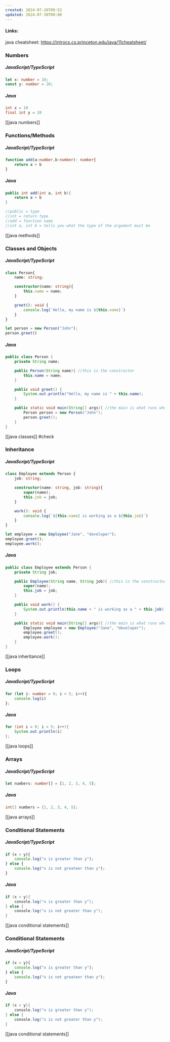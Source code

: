 ```yaml
---
created: 2024-07-26T09:52
updated: 2024-07-30T09:08
---
```

#### Links: 
java cheatsheet: https://introcs.cs.princeton.edu/java/11cheatsheet/


### Numbers
##### JavaScript/TypeScript
```TypeScript
let x: number = 10;
const y: number = 20; 
```

##### Java 
```Java
int x = 10
final int y = 20
```
[[java numbers]] 
### Functions/Methods
##### JavaScript/TypeScript
```TypeScript
function add(a:number,b:number): number{
	return a + b
} 
```

##### Java 
```Java
public int add(int a, int b){
	return a + b
}

//public = type
//int = return type 
//add = function name
//int a, int b = tells you what the type of the argument must be 
```
[[java methods]]

### Classes and Objects
##### JavaScript/TypeScript
```TypeScript
class Person{
	name: string;

	constructor(name: string){
		this.name = name;
	}

	greet(): void {
		console.log(`Hello, my name is ${this.name}`)
	}
}

let person = new Person("John");
person.greet()
```

##### Java 
```Java
public class Person {
	private String name;

	public Person(String name){ //this is the constructor
		this.name = name;
	}

	public void greet() {
		System.out.println("Hello, my name is " + this.name);
	}

	public static void main(String[] args){ //the main is what runs when the program is called
		Person person = new Person("John");
		person.greet();
	}
}
```
[[java classes]] #check

### Inheritance
##### JavaScript/TypeScript
```TypeScript
class Employee extends Person {
	job: string;

	constructor(name: string, job: string){
		super(name);
		this.job = job;
	}

	work(): void {
		console.log(`${this.name} is working as a ${this.job}`)
	}
}

let employee = new Employee("Jane", "developer");
employee.greet();
employee.work(); 
```

##### Java 
```Java
public class Employee extends Person {
	private String job;

	public Employee(String name, String job){ //this is the constructor
		super(name);
		this.job = job; 
	}

	public void work() {
		System.out.println(this.name + " is working as a " + this.job);
	}

	public static void main(String[] args){ //the main is what runs when the program is called
		Employee employee = new Employee("Jane", "developer");
		employee.greet();
		employee.work();
	}
}
```
[[java inheritance]]

### Loops
##### JavaScript/TypeScript
```TypeScript
for (let i: number = 0; i < 5; i++){
	console.log(i)
}; 
```

##### Java 
```Java
for (int i = 0; i < 5; i++){
	System.out.println(i)
};
```
[[java loops]]

### Arrays
##### JavaScript/TypeScript
```TypeScript
let numbers: number[] = [1, 2, 3, 4, 5];
```

##### Java 
```Java
int[] numbers = {1, 2, 3, 4, 5};
```
[[java arrays]]

### Conditional Statements
##### JavaScript/TypeScript
```TypeScript
if (x > y){
	console.log("x is greater than y");
} else {
	console.log("x is not greateer than y");
}
```

##### Java 
```Java
if (x > y){
	console.log("x is greater than y");
} else {
	console.log("x is not greater than y");
}
```
[[java conditional statements]]

### Conditional Statements
##### JavaScript/TypeScript
```TypeScript
if (x > y){
	console.log("x is greater than y");
} else {
	console.log("x is not greateer than y");
}
```

##### Java 
```Java
if (x > y){
	console.log("x is greater than y");
} else {
	console.log("x is not greater than y");
}
```
[[java conditional statements]]